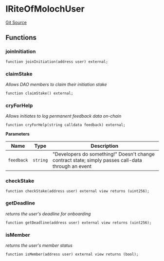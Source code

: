 # IRiteOfMolochUser
[Git Source](https://github.com/bitbeckers/RiteOfMoloch-v1.0/blob/b5061029ecd18fcdad4a31307cf3f098d7bae269/src/interfaces/IROMUser.sol)


## Functions
### joinInitiation


```solidity
function joinInitiation(address user) external;
```

### claimStake

*Allows DAO members to claim their initiation stake*


```solidity
function claimStake() external;
```

### cryForHelp

*Allows initiates to log permanent feedback data on-chain*


```solidity
function cryForHelp(string calldata feedback) external;
```
**Parameters**

|Name|Type|Description|
|----|----|-----------|
|`feedback`|`string`|"Developers do something!" Doesn't change contract state; simply passes call-data through an event|


### checkStake


```solidity
function checkStake(address user) external view returns (uint256);
```

### getDeadline

*returns the user's deadline for onboarding*


```solidity
function getDeadline(address user) external view returns (uint256);
```

### isMember

*returns the user's member status*


```solidity
function isMember(address user) external view returns (bool);
```

